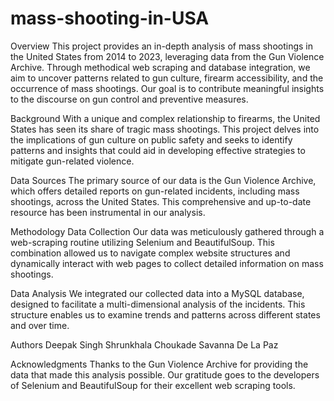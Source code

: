 # mass-shooting-in-USA
Overview
This project provides an in-depth analysis of mass shootings in the United States from 2014 to 2023, leveraging data from the Gun Violence Archive. Through methodical web scraping and database integration, we aim to uncover patterns related to gun culture, firearm accessibility, and the occurrence of mass shootings. Our goal is to contribute meaningful insights to the discourse on gun control and preventive measures.

Background
With a unique and complex relationship to firearms, the United States has seen its share of tragic mass shootings. This project delves into the implications of gun culture on public safety and seeks to identify patterns and insights that could aid in developing effective strategies to mitigate gun-related violence.

Data Sources
The primary source of our data is the Gun Violence Archive, which offers detailed reports on gun-related incidents, including mass shootings, across the United States. This comprehensive and up-to-date resource has been instrumental in our analysis.

Methodology
Data Collection
Our data was meticulously gathered through a web-scraping routine utilizing Selenium and BeautifulSoup. This combination allowed us to navigate complex website structures and dynamically interact with web pages to collect detailed information on mass shootings.

Data Analysis
We integrated our collected data into a MySQL database, designed to facilitate a multi-dimensional analysis of the incidents. This structure enables us to examine trends and patterns across different states and over time.

Authors
Deepak Singh
Shrunkhala Choukade
Savanna De La Paz

Acknowledgments
Thanks to the Gun Violence Archive for providing the data that made this analysis possible.
Our gratitude goes to the developers of Selenium and BeautifulSoup for their excellent web scraping tools.
